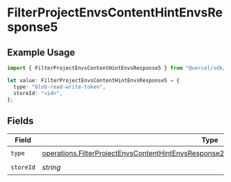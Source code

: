 # FilterProjectEnvsContentHintEnvsResponse5

## Example Usage

```typescript
import { FilterProjectEnvsContentHintEnvsResponse5 } from "@vercel/sdk/models/operations/filterprojectenvs.js";

let value: FilterProjectEnvsContentHintEnvsResponse5 = {
  type: "blob-read-write-token",
  storeId: "<id>",
};
```

## Fields

| Field                                                                                                                                                                                                      | Type                                                                                                                                                                                                       | Required                                                                                                                                                                                                   | Description                                                                                                                                                                                                |
| ---------------------------------------------------------------------------------------------------------------------------------------------------------------------------------------------------------- | ---------------------------------------------------------------------------------------------------------------------------------------------------------------------------------------------------------- | ---------------------------------------------------------------------------------------------------------------------------------------------------------------------------------------------------------- | ---------------------------------------------------------------------------------------------------------------------------------------------------------------------------------------------------------- |
| `type`                                                                                                                                                                                                     | [operations.FilterProjectEnvsContentHintEnvsResponse200ApplicationJSONResponseBody3Envs5Type](../../models/operations/filterprojectenvscontenthintenvsresponse200applicationjsonresponsebody3envs5type.md) | :heavy_check_mark:                                                                                                                                                                                         | N/A                                                                                                                                                                                                        |
| `storeId`                                                                                                                                                                                                  | *string*                                                                                                                                                                                                   | :heavy_check_mark:                                                                                                                                                                                         | N/A                                                                                                                                                                                                        |
